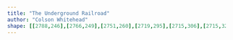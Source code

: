 ```yaml
---
title: "The Underground Railroad"
author: "Colson Whitehead"
shape: [[2788,246],[2766,249],[2751,260],[2719,295],[2715,306],[2715,321],[2719,331],[2749,333],[2754,335],[2759,341],[2759,485],[2761,497],[2761,663],[2759,679],[2762,690],[2772,692],[2806,692],[2813,690],[2814,685],[2815,592],[2818,579],[2819,495],[2819,457],[2816,441],[2814,415],[2814,337],[2815,317],[2818,307],[2821,280],[2821,262],[2817,249],[2804,246]]
---
```

